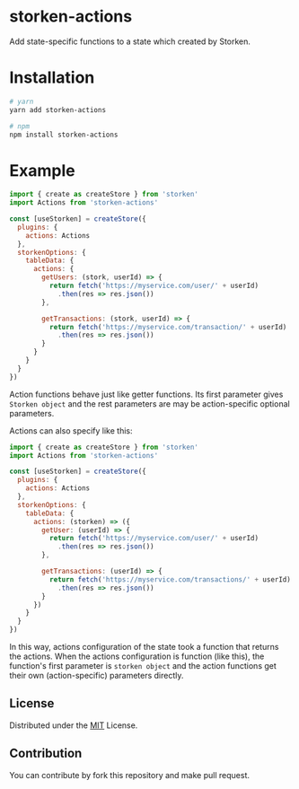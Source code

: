 # storken-actions
Add state-specific functions to a state which created by Storken.

# Installation
```bash
# yarn
yarn add storken-actions

# npm
npm install storken-actions
```

# Example
```js
import { create as createStore } from 'storken'
import Actions from 'storken-actions'

const [useStorken] = createStore({
  plugins: {
    actions: Actions
  },
  storkenOptions: {
    tableData: {
      actions: {
        getUsers: (stork, userId) => {
          return fetch('https://myservice.com/user/' + userId)       
            .then(res => res.json())
        },

        getTransactions: (stork, userId) => {
          return fetch('https://myservice.com/transaction/' + userId)       
            .then(res => res.json())
        }
      }
    }
  }
})
```

Action functions behave just like getter functions. Its first parameter gives `Storken object` and the rest parameters are may be action-specific optional parameters.

Actions can also specify like this:

```js
import { create as createStore } from 'storken'
import Actions from 'storken-actions'

const [useStorken] = createStore({
  plugins: {
    actions: Actions
  },
  storkenOptions: {
    tableData: {
      actions: (storken) => ({
        getUser: (userId) => {
          return fetch('https://myservice.com/user/' + userId)       
            .then(res => res.json())
        },

        getTransactions: (userId) => {
          return fetch('https://myservice.com/transactions/' + userId)       
            .then(res => res.json())
        }
      })
    }
  }
})
```

In this way, actions configuration of the state took a function that returns the actions. When the actions configuration is function (like this), the function's first parameter is `storken object` and the action functions get their own (action-specific) parameters directly.


## License
Distributed under the [MIT](/LICENSE) License.

## Contribution
You can contribute by fork this repository and make pull request.
